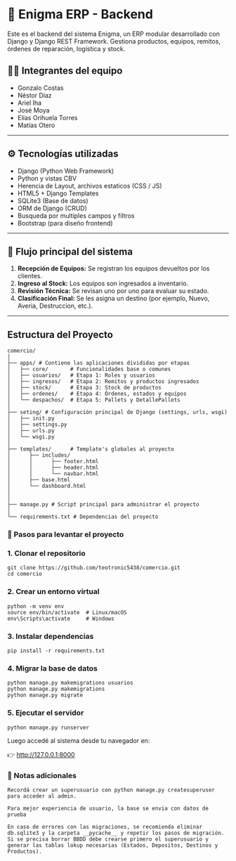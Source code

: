 # 🧠 Enigma ERP - Backend

Este es el backend del sistema Enigma, un ERP modular desarrollado con Django y Django REST Framework. Gestiona productos, equipos, remitos, órdenes de reparación, logística y stock.

## 👨‍💻 Integrantes del equipo

- Gonzalo Costas  
- Néstor Díaz  
- Ariel Iha  
- José Moya  
- Elías Orihuela Torres  
- Matías Otero

---

## ⚙️ Tecnologías utilizadas

- Django (Python Web Framework)
- Python y vistas CBV
- Herencia de Layout, archivos estaticos (CSS / JS)
- HTML5 + Django Templates
- SQLite3 (Base de datos)
- ORM de Django (CRUD)
- Busqueda por multiples campos y filtros
- Bootstrap (para diseño frontend)
---

## 🔄 Flujo principal del sistema

1. **Recepción de Equipos:** Se registran los equipos devueltos por los clientes.
2. **Ingreso al Stock:** Los equipos son ingresados a inventario.
3. **Revisión Técnica:** Se revisan uno por uno para evaluar su estado.
4. **Clasificación Final:** Se les asigna un destino (por ejemplo, Nuevo, Averia, Destruccion, etc.).

---


## Estructura del Proyecto

    comercio/
    │
    ├── apps/ # Contiene las aplicaciones divididas por etapas
    │   ├── core/       # Funcionalidades base o comunes
    │   ├── usuarios/   # Etapa 1: Roles y usuarios
    │   ├── ingresos/   # Etapa 2: Remitos y productos ingresados
    │   ├── stock/      # Etapa 3: Stock de productos
    │   ├── ordenes/    # Etapa 4: Órdenes, estados y equipos
    │   └── despachos/  # Etapa 5: Pallets y DetallePallets
    │
    ├── seting/ # Configuración principal de Django (settings, urls, wsgi)
    │   ├── init.py
    │   ├── settings.py
    │   ├── urls.py
    │   └── wsgi.py
    │
    ├── templates/      # Template's globales al proyecto
    │      ├── includes/
    │      │      ├── footer.html
    │      │      ├── header.html
    │      │      └── navbar.html
    │      ├── base.html
    │      └── dashboard.html
    │
    │
    ├── manage.py # Script principal para administrar el proyecto
    │
    └── requirements.txt # Dependencias del proyecto


###  🚀 Pasos para levantar el proyecto

###  1. Clonar el repositorio

    git clone https://github.com/teotronic5438/comercio.git
    cd comercio

### 2. Crear un entorno virtual

    python -m venv env
    source env/bin/activate  # Linux/macOS
    env\Scripts\activate     # Windows

### 3. Instalar dependencias

    pip install -r requirements.txt

### 4. Migrar la base de datos

    python manage.py makemigrations usuarios
    python manage.py makemigrations
    python manage.py migrate

### 5. Ejecutar el servidor

    python manage.py runserver

Luego accedé al sistema desde tu navegador en:

👉 http://127.0.0.1:8000

### 📌 Notas adicionales

    Recordá crear un superusuario con python manage.py createsuperuser para acceder al admin.

    Para mejor experiencia de usuario, la base se envia con datos de prueba

    En caso de errores con las migraciones, se recomienda eliminar db.sqlite3 y la carpeta __pycache__ y repetir los pasos de migración. 
    Si se precisa borrar BBDD debe crearse primero el superusuario y generar las tablas lokup necesarias (Estados, Depositos, Destinos y Productos).